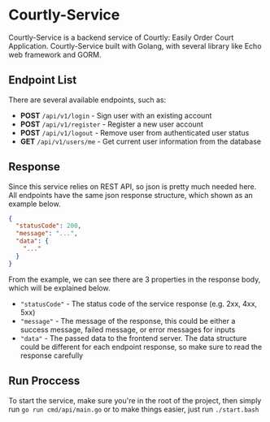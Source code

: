# Courtly-Service

Courtly-Service is a backend service of Courtly: Easily Order Court Application. Courtly-Service built with Golang, with several library like Echo web framework and GORM.

## Endpoint List
There are several available endpoints, such as:
- **POST** `/api/v1/login` - Sign user with an existing account
- **POST** `/api/v1/register` - Register a new user account
- **POST** `/api/v1/logout` - Remove user from authenticated user status
- **GET** `/api/v1/users/me` - Get current user information from the database

## Response
Since this service relies on REST API, so json is pretty much needed here. All endpoints have the same json response structure, which shown as an example below.
```json
{
  "statusCode": 200,
  "message": "...",
  "data": {
    "..."
  }
}
```
From the example, we can see there are 3 properties in the response body, which will be explained below.
- `"statusCode"` - The status code of the service response (e.g. 2xx, 4xx, 5xx)
- `"message"` - The message of the response, this could be either a success message, failed message, or error messages for inputs
- `"data"` - The passed data to the frontend server. The data structure could be different for each endpoint response, so make sure to read the response carefully

## Run Proccess 
To start the service, make sure you're in the root of the project, then simply run `go run cmd/api/main.go` or to make things easier, just run `./start.bash`
